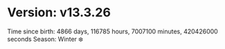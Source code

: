 # Version: v13.3.26
Time since birth: 4866 days, 116785 hours, 7007100 minutes, 420426000 seconds
Season: Winter ❄️
